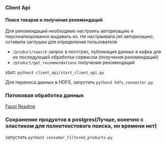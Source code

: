 
### Client Api

#### Поиск товаров и получение рекомендаций

  Для рекомендаций необходимо настроить авторизацию и персонализрованно выдавать их. Не настраивала jwt авторизацию, оставила заглушки для определения пользователя

  - `/product/search` запрос в постгрес, публикация данных в кафка для их последующей обработки сервисом (получения рекомендаций)
  - `/product/get_recommendations` получение рекомендаций

start: `python3 client_api/start_client_api.py`


Для переноса данных в HDFS, запустить `python3 hdfs_connector.py`

### Потоковая обработка данных
[Faust Readme](./faust_app/README.md)
<!-- После публикации товара все попадают в топик 'publish_products'.
Для блокировки товара необходимо отправить поле и значение в топик 'blocked_teg_products', чтобы заблокировать продукты которые им соответствуют
Faust Обрабатывает все сообщения в топике 'publish_products' и если в таблице заблокированных(ключ:значениях) продуктов нет, то он отправляет все в топик 'filtered_products' -->

### Сохранение продуктов в postgres(Лучше, конечно с эластиком для полнотекстового поиска, но времени нет)

запустить `python3 consumer_filtered_products.py`





